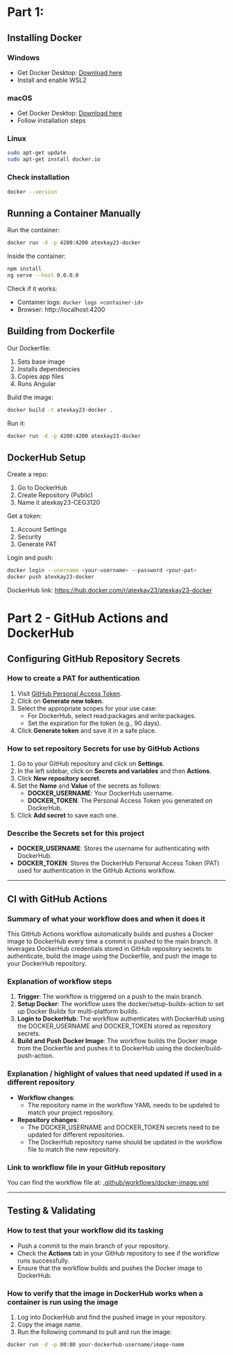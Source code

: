 # Part 1: 

## Installing Docker

### Windows
- Get Docker Desktop: [Download here](https://www.docker.com/products/docker-desktop)
- Install and enable WSL2

### macOS
- Get Docker Desktop: [Download here](https://www.docker.com/products/docker-desktop)
- Follow installation steps

### Linux
```bash
sudo apt-get update
sudo apt-get install docker.io
```

### Check installation
```bash
docker --version
```

## Running a Container Manually

Run the container:
```bash
docker run -d -p 4200:4200 atexkay23-docker
```

Inside the container:
```bash
npm install
ng serve --host 0.0.0.0
```

Check if it works:
- Container logs: `docker logs <container-id>`
- Browser: http://localhost:4200

## Building from Dockerfile

Our Dockerfile:
1. Sets base image
2. Installs dependencies
3. Copies app files
4. Runs Angular

Build the image:
```bash
docker build -t atexkay23-docker .
```

Run it:
```bash
docker run -d -p 4200:4200 atexkay23-docker
```

## DockerHub Setup

Create a repo:
1. Go to DockerHub
2. Create Repository (Public)
3. Name it atexkay23-CEG3120

Get a token:
1. Account Settings
2. Security
3. Generate PAT

Login and push:
```bash
docker login --username <your-username> --password <your-pat>
docker push atexkay23-docker
```

DockerHub link: https://hub.docker.com/r/atexkay23/atexkay23-docker

# Part 2 - GitHub Actions and DockerHub

## Configuring GitHub Repository Secrets

### How to create a PAT for authentication
1. Visit [GitHub Personal Access Token](https://github.com/settings/tokens).
2. Click on **Generate new token**.
3. Select the appropriate scopes for your use case:
   - For DockerHub, select read:packages and write:packages.
   - Set the expiration for the token (e.g., 90 days).
4. Click **Generate token** and save it in a safe place.

### How to set repository Secrets for use by GitHub Actions
1. Go to your GitHub repository and click on **Settings**.
2. In the left sidebar, click on **Secrets and variables** and then **Actions**.
3. Click **New repository secret**.
4. Set the **Name** and **Value** of the secrets as follows:
   - **DOCKER_USERNAME**: Your DockerHub username.
   - **DOCKER_TOKEN**: The Personal Access Token you generated on DockerHub.
5. Click **Add secret** to save each one.

### Describe the Secrets set for this project
- **DOCKER_USERNAME**: Stores the username for authenticating with DockerHub.
- **DOCKER_TOKEN**: Stores the DockerHub Personal Access Token (PAT) used for authentication in the GitHub Actions workflow.

---

## CI with GitHub Actions

### Summary of what your workflow does and when it does it
This GitHub Actions workflow automatically builds and pushes a Docker image to DockerHub every time a commit is pushed to the main branch. It leverages DockerHub credentials stored in GitHub repository secrets to authenticate, build the image using the Dockerfile, and push the image to your DockerHub repository.

### Explanation of workflow steps
1. **Trigger**: The workflow is triggered on a push to the main branch.
2. **Setup Docker**: The workflow uses the docker/setup-buildx-action to set up Docker Buildx for multi-platform builds.
3. **Login to DockerHub**: The workflow authenticates with DockerHub using the DOCKER_USERNAME and DOCKER_TOKEN stored as repository secrets.
4. **Build and Push Docker Image**: The workflow builds the Docker image from the Dockerfile and pushes it to DockerHub using the docker/build-push-action.

### Explanation / highlight of values that need updated if used in a different repository
- **Workflow changes**:
  - The repository name in the workflow YAML needs to be updated to match your project repository.
- **Repository changes**:
  - The DOCKER_USERNAME and DOCKER_TOKEN secrets need to be updated for different repositories.
  - The DockerHub repository name should be updated in the workflow file to match the new repository.

### Link to workflow file in your GitHub repository
You can find the workflow file at: [.github/workflows/docker-image.yml](https://github.com/your-username/your-repository/blob/main/.github/workflows/docker-image.yml)

---

## Testing & Validating

### How to test that your workflow did its tasking
- Push a commit to the main branch of your repository.
- Check the **Actions** tab in your GitHub repository to see if the workflow runs successfully.
- Ensure that the workflow builds and pushes the Docker image to DockerHub.

### How to verify that the image in DockerHub works when a container is run using the image
1. Log into DockerHub and find the pushed image in your repository.
2. Copy the image name.
3. Run the following command to pull and run the image:
```bash
docker run -d -p 80:80 your-dockerhub-username/image-name
```
